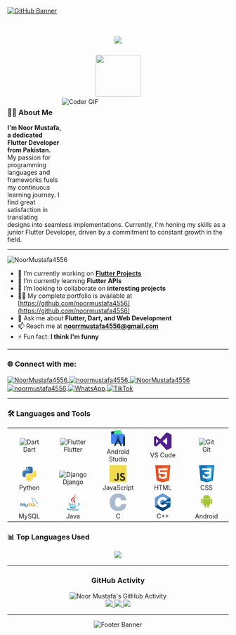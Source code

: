 [![GitHub Banner](https://user-images.githubusercontent.com/58959408/232639433-cb0aea21-66f0-4508-a771-85e2089c5a87.gif)](https://github.com/NoorMustafa4556)

<h1 align="center">
  <img src="https://readme-typing-svg.herokuapp.com?font=Righteous&size=35&center=true&vCenter=true&width=500&height=70&duration=4000&lines=Hi+there!+👋+I'm+Noor+Mustafa+🙂" />
</h1>


<div align="center">
  <img src="https://github.com/Govindv7555/Govindv7555/blob/main/49e76e0596857673c5c80c85b84394c1.gif" width="45%" height="95px">
</div>

<img align="right" src="https://cdn.dribbble.com/users/1162077/screenshots/3848914/programmer.gif" alt="Coder GIF" width="380" height="280">

### 👨‍🎓 About Me  
**I'm Noor Mustafa, a dedicated Flutter Developer from Pakistan.**  
My passion for programming languages and frameworks fuels my continuous learning journey. I find great satisfaction in translating designs into seamless implementations. Currently, I'm honing my skills as a junior Flutter Developer, driven by a commitment to constant growth in the field.

---

<p align="left"> <img src="https://komarev.com/ghpvc/?username=arslan4546&label=Profile%20views&color=0e75b6&style=flat" alt="NoorMustafa4556" /> </p>

- 🔭 I’m currently working on **[Flutter Projects](https://github.com/NoorMustafa4556)**
- 🌱 I’m currently learning **Flutter APIs**
- 👯 I’m looking to collaborate on **interesting projects**
- 👨‍💻 My complete portfolio is available at [https://github.com/noormustafa4556](https://github.com/noormustafa4556)
- 💬 Ask me about **Flutter, Dart, and Web Development**
- 📫 Reach me at **noorrmustafa4556@gmail.com**
- ⚡ Fun fact: **I think I'm funny**


---



<h3 align="left">🌐 Connect with me:</h3>
<p align="left">
  <a href="https://x.com/NoorMustafa4556" target="blank">
    <img align="center" src="https://raw.githubusercontent.com/rahuldkjain/github-profile-readme-generator/master/src/images/icons/Social/twitter.svg" alt="NoorMustafa4556" height="30" width="40" />
  </a>
  <a href="https://www.linkedin.com/in/noormustafa4556/" target="blank">
    <img align="center" src="https://raw.githubusercontent.com/rahuldkjain/github-profile-readme-generator/master/src/images/icons/Social/linked-in-alt.svg" alt="noormustafa4556" height="30" width="40" />
  </a>
  <a href="https://www.facebook.com/NoorMustafa4556" target="blank">
    <img align="center" src="https://raw.githubusercontent.com/rahuldkjain/github-profile-readme-generator/master/src/images/icons/Social/facebook.svg" alt="NoorMustafa4556" height="30" width="40" />
  </a>
  <a href="https://instagram.com/noormustafa4556" target="blank">
    <img align="center" src="https://raw.githubusercontent.com/rahuldkjain/github-profile-readme-generator/master/src/images/icons/Social/instagram.svg" alt="noormustafa4556" height="30" width="40" />
  </a>
  <a href="https://wa.me/923087655076" target="blank">
    <img align="center" src="https://raw.githubusercontent.com/rahuldkjain/github-profile-readme-generator/master/src/images/icons/Social/whatsapp.svg" alt="WhatsApp" height="30" width="40" />
  </a>
  <a href="https://www.tiktok.com/@noormustafa4556" target="blank">
    <img align="center" src="https://cdn-icons-png.flaticon.com/512/3046/3046122.png" alt="TikTok" height="30" width="30" />
  </a>
</p>




</p>




---



### 🛠️ Languages and Tools
<p align="center"> 
  <table> 
    <tr> 
      <td align="center" width="100"> 
        <img src="https://www.vectorlogo.zone/logos/dartlang/dartlang-icon.svg" width="40" height="40" alt="Dart"/><br>Dart 
      </td> 
      <td align="center" width="100"> 
        <img src="https://www.vectorlogo.zone/logos/flutterio/flutterio-icon.svg" width="40" height="40" alt="Flutter"/><br>Flutter 
      </td> 
      <td align="center" width="100"> 
        <img src="https://raw.githubusercontent.com/devicons/devicon/master/icons/androidstudio/androidstudio-original.svg" width="40" height="40" alt="Android Studio"/><br>Android Studio
      </td> 
      <td align="center" width="100"> 
        <img src="https://raw.githubusercontent.com/devicons/devicon/master/icons/visualstudio/visualstudio-plain.svg" width="40" height="40" alt="VS Code"/><br>VS Code 
      </td> 
      <td align="center" width="100"> 
        <img src="https://www.vectorlogo.zone/logos/git-scm/git-scm-icon.svg" width="40" height="40" alt="Git"/><br>Git 
      </td> 
    </tr> 
    <tr> 
      <td align="center" width="100"> 
        <img src="https://raw.githubusercontent.com/devicons/devicon/master/icons/python/python-original.svg" width="40" height="40" alt="Python"/><br>Python 
      </td> 
      <td align="center" width="100"> 
        <img src="https://cdn.worldvectorlogo.com/logos/django.svg" width="40" height="40" alt="Django"/><br>Django 
      </td> 
      <td align="center" width="100"> 
        <img src="https://raw.githubusercontent.com/devicons/devicon/master/icons/javascript/javascript-original.svg" width="40" height="40" alt="JavaScript"/><br>JavaScript 
      </td> 
      <td align="center" width="100"> 
        <img src="https://raw.githubusercontent.com/devicons/devicon/master/icons/html5/html5-original.svg" width="40" height="40" alt="HTML5"/><br>HTML 
      </td> 
      <td align="center" width="100"> 
        <img src="https://raw.githubusercontent.com/devicons/devicon/master/icons/css3/css3-original.svg" width="40" height="40" alt="CSS3"/><br>CSS 
      </td> 
    </tr> 
    <tr> 
      <td align="center" width="100"> 
        <img src="https://raw.githubusercontent.com/devicons/devicon/master/icons/mysql/mysql-original-wordmark.svg" width="40" height="40" alt="MySQL"/><br>MySQL 
      </td> 
      <td align="center" width="100"> 
        <img src="https://raw.githubusercontent.com/devicons/devicon/master/icons/java/java-original.svg" width="40" height="40" alt="Java"/><br>Java 
      </td> 
      <td align="center" width="100"> 
        <img src="https://raw.githubusercontent.com/devicons/devicon/master/icons/c/c-original.svg" width="40" height="40" alt="C"/><br>C 
      </td> 
      <td align="center" width="100"> 
        <img src="https://raw.githubusercontent.com/devicons/devicon/master/icons/cplusplus/cplusplus-original.svg" width="40" height="40" alt="C++"/><br>C++ 
      </td> 
      <td align="center" width="100"> 
        <img src="https://raw.githubusercontent.com/devicons/devicon/master/icons/android/android-original-wordmark.svg" width="40" height="40" alt="Android"/><br>Android 
      </td> 
    </tr> 
  </table> 
</p>




### 📊 Top Languages Used
<p align="center">
  <img src="https://github-readme-stats.vercel.app/api/top-langs/?username=NoorMustafa4556&layout=compact&theme=tokyonight" />
</p>



---


<h3 align="center">GitHub Activity</h3>
<div align="center">
  <img src="https://github-readme-activity-graph.vercel.app/graph?username=NoorMustafa4556&bg_color=0d1117&color=ffffff&line=00b3ff&point=f9fafa&area=true&hide_border=true" alt="Noor Mustafa's GitHub Activity" />
</div>


<div align="center">
  <a href="https://github.com/NoorMustafa4556">
    <img src="http://github-profile-summary-cards.vercel.app/api/cards/profile-details?username=NoorMustafa4556 &theme=transparent" />
  </a>
  <a href="https://github.com/NoorMustafa4556">
    <img src="https://github-readme-streak-stats.herokuapp.com/?user=NoorMustafa4556 &hide_border=true&card_width=338&theme=transparent" />
  </a>
  <a href="https://github.com/NoorMustafa4556">
    <img src="http://github-profile-summary-cards.vercel.app/api/cards/stats?username=NoorMustafa4556 &theme=transparent" />
  </a>
</div>

---
</div>

<div align="center">
  <img src="https://raw.githubusercontent.com/BEPb/BEPb/main/src/header_.png" alt="Footer Banner" />
</div>






